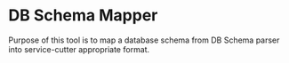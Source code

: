 # DB Schema Mapper

Purpose of this tool is to map a database schema from DB Schema parser into service-cutter appropriate format.
